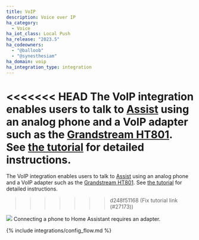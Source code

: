 ```yaml
---
title: VoIP
description: Voice over IP
ha_category:
  - Voice
ha_iot_class: Local Push
ha_release: "2023.5"
ha_codeowners:
  - "@balloob"
  - "@synesthesiam"
ha_domain: voip
ha_integration_type: integration
---
```


<<<<<<< HEAD
The VoIP integration enables users to talk to [Assist](/docs/assist) using an analog phone and a VoIP adapter such as the [Grandstream HT801](https://amzn.to/40k7mRa). See [the tutorial](/projects/worlds-most-private-voice-assistant) for detailed instructions.
=======
The VoIP integration enables users to talk to [Assist](/docs/assist) using an analog phone and a VoIP adapter such as the [Grandstream HT801](https://amzn.to/40k7mRa). See [the tutorial](/projects/worlds-most-private-voice-assistant/) for detailed instructions.
>>>>>>> d248f51168 (Fix tutorial link (#27173))

<p class='img'>
  <img src="/images/integrations/voip/voip_adapter.png" />
  Connecting a phone to Home Assistant requires an adapter.
</p>

{% include integrations/config_flow.md %}
